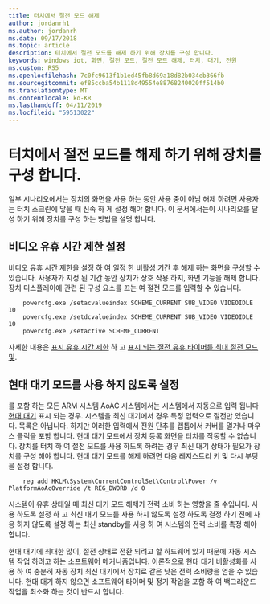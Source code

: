```yaml
---
title: 터치에서 절전 모드 해제
author: jordanrh1
ms.author: jordanrh
ms.date: 09/17/2018
ms.topic: article
description: 터치에서 절전 모드를 해제 하기 위해 장치를 구성 합니다.
keywords: windows iot, 화면, 절전 모드, 절전 모드 해제, 터치, 대기, 전원
ms.custom: RS5
ms.openlocfilehash: 7c0fc9613f1b1ed45fb8d69a18d82b034eb366fb
ms.sourcegitcommit: ef85ccba54b1118d49554e88768240020ff514b0
ms.translationtype: MT
ms.contentlocale: ko-KR
ms.lasthandoff: 04/11/2019
ms.locfileid: "59513022"
---
```

# <a name="configure-your-device-to-wake-on-touch"></a>터치에서 절전 모드를 해제 하기 위해 장치를 구성 합니다.

일부 시나리오에서는 장치의 화면을 사용 하는 동안 사용 중이 아님 해제 하려면 사용자는 터치 스크린에 닿을 때 신속 하 게 설정 해야 합니다. 이 문서에서는이 시나리오를 달성 하기 위해 장치를 구성 하는 방법을 설명 합니다.

## <a name="setting-a-video-idle-timeout"></a>비디오 유휴 시간 제한 설정

비디오 유휴 시간 제한을 설정 하 여 일정 한 비활성 기간 후 해제 하는 화면을 구성할 수 있습니다. 사용자가 지정 된 기간 동안 장치가 상호 작용 하지, 화면 기능을 해제 합니다. 장치 디스플레이에 관련 된 구성 요소를 끄는 여 절전 모드를 입력할 수 있습니다.

```
    powercfg.exe /setacvalueindex SCHEME_CURRENT SUB_VIDEO VIDEOIDLE 10
    powercfg.exe /setdcvalueindex SCHEME_CURRENT SUB_VIDEO VIDEOIDLE 10
    powercfg.exe /setactive SCHEME_CURRENT
```

자세한 내용은 [표시 유휴 시간 제한](/windows-hardware/customize/power-settings/display-settings-display-idle-timeout) 하 고 [표시 되는 절전 유휴 타이머를 최대 절전 모드 및](/windows-hardware/design/device-experiences/display--sleep--and-hibernate-idle-timers).

## <a name="disabling-modern-standby"></a>현대 대기 모드를 사용 하지 않도록 설정

를 포함 하는 모든 ARM 시스템 AoAC 시스템에서는 시스템에서 자동으로 입력 됩니다 [현대 대기](/windows-hardware/design/device-experiences/modern-standby) 표시 되는 경우. 시스템을 최신 대기에서 경우 특정 입력으로 절전만 있습니다. 목록은 아닙니다. 하지만 이러한 입력에서 전원 단추를 랩톱에서 커버를 열거나 마우스 클릭을 포함 합니다. 현대 대기 모드에서 장치 등록 화면을 터치를 작동할 수 없습니다. 장치를 터치 하 여 절전 모드를 사용 하도록 하려는 경우 최신 대기 상태가 필요가 장치를 구성 해야 합니다. 현대 대기 모드를 해제 하려면 다음 레지스트리 키 및 다시 부팅을 설정 합니다.

```
    reg add HKLM\System\CurrentControlSet\Control\Power /v PlatformAoAcOverride /t REG_DWORD /d 0
```
    
시스템이 유휴 상태일 때 최신 대기 모드 해제가 전력 소비 하는 영향을 줄 수입니다. 사용 하도록 설정 하 고 최신 대기 모드를 사용 하지 않도록 설정 하도록 결정 하기 전에 사용 하지 않도록 설정 하는 최신 standby를 사용 하 여 시스템의 전력 소비를 측정 해야 합니다.

현대 대기에 최대한 많이, 절전 상태로 전환 되려고 할 하드웨어 있기 때문에 자동 시스템 작업 하려고 하는 소프트웨어 메커니즘입니다. 이론적으로 현대 대기 비활성화를 사용 하 여 충분히 자동 장치 최신 대기에서 장치로 같은 낮은 전력 소비량을 얻을 수 있습니다. 현대 대기 하지 않으면 소프트웨어 타이머 및 정기 작업을 포함 하 여 백그라운드 작업을 최소화 하는 것이 반드시 합니다.
